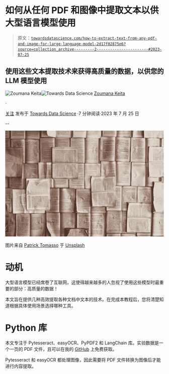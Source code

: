 # 如何从任何 PDF 和图像中提取文本以供大型语言模型使用

> 原文：[`towardsdatascience.com/how-to-extract-text-from-any-pdf-and-image-for-large-language-model-2d17f02875e6?source=collection_archive---------2-----------------------#2023-07-25`](https://towardsdatascience.com/how-to-extract-text-from-any-pdf-and-image-for-large-language-model-2d17f02875e6?source=collection_archive---------2-----------------------#2023-07-25)

## 使用这些文本提取技术来获得高质量的数据，以供您的 LLM 模型使用

[](https://zoumanakeita.medium.com/?source=post_page-----2d17f02875e6--------------------------------)![Zoumana Keita](https://zoumanakeita.medium.com/?source=post_page-----2d17f02875e6--------------------------------)[](https://towardsdatascience.com/?source=post_page-----2d17f02875e6--------------------------------)![Towards Data Science](https://towardsdatascience.com/?source=post_page-----2d17f02875e6--------------------------------) [Zoumana Keita](https://zoumanakeita.medium.com/?source=post_page-----2d17f02875e6--------------------------------)

·

[关注](https://medium.com/m/signin?actionUrl=https%3A%2F%2Fmedium.com%2F_%2Fsubscribe%2Fuser%2Fe6ae785a30d&operation=register&redirect=https%3A%2F%2Ftowardsdatascience.com%2Fhow-to-extract-text-from-any-pdf-and-image-for-large-language-model-2d17f02875e6&user=Zoumana+Keita&userId=e6ae785a30d&source=post_page-e6ae785a30d----2d17f02875e6---------------------post_header-----------) 发布于 [Towards Data Science](https://towardsdatascience.com/?source=post_page-----2d17f02875e6--------------------------------) ·7 分钟阅读·2023 年 7 月 25 日 [](https://medium.com/m/signin?actionUrl=https%3A%2F%2Fmedium.com%2F_%2Fvote%2Ftowards-data-science%2F2d17f02875e6&operation=register&redirect=https%3A%2F%2Ftowardsdatascience.com%2Fhow-to-extract-text-from-any-pdf-and-image-for-large-language-model-2d17f02875e6&user=Zoumana+Keita&userId=e6ae785a30d&source=-----2d17f02875e6---------------------clap_footer-----------)

--

[](https://medium.com/m/signin?actionUrl=https%3A%2F%2Fmedium.com%2F_%2Fbookmark%2Fp%2F2d17f02875e6&operation=register&redirect=https%3A%2F%2Ftowardsdatascience.com%2Fhow-to-extract-text-from-any-pdf-and-image-for-large-language-model-2d17f02875e6&source=-----2d17f02875e6---------------------bookmark_footer-----------)![](img/b75ec7ee88027665b818561aad71953d.png)

图片来自 [Patrick Tomasso](https://unsplash.com/@impatrickt) 于 [Unsplash](https://unsplash.com/photos/Oaqk7qqNh_c)

# 动机

大型语言模型已经席卷了互联网，这使得越来越多的人忽视了使用这些模型时最重要的部分：高质量的数据！

本文旨在提供几种高效提取各种文档中文本的技术。在完成本教程后，您将清楚知道根据具体使用场景选择哪种工具。

# Python 库

本文专注于 Pytesseract、easyOCR、PyPDF2 和 LangChain 库。实验数据是一个一页的 PDF 文件，且可以在我的 [GitHub](https://github.com/keitazoumana/Experimentation-Data/blob/main/Experimentation_file.pdf) 上免费获取。

Pytesseract 和 easyOCR 都处理图像，因此需要将 PDF 文件转换为图像后才能进行内容提取。
